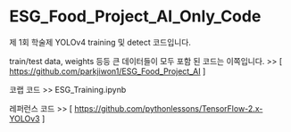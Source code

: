 # ESG_Food_Project_AI_Only_Code

제 1회 학술제 YOLOv4 training 및 detect 코드입니다.

train/test data, weights 등등 큰 데이터들이 모두 포함 된 코드는 이쪽입니다. >> 
[ https://github.com/parkjiwon1/ESG_Food_Project_AI ]

코랩 코드 >> ESG_Training.ipynb

레퍼런스 코드 >> [ https://github.com/pythonlessons/TensorFlow-2.x-YOLOv3 ]
